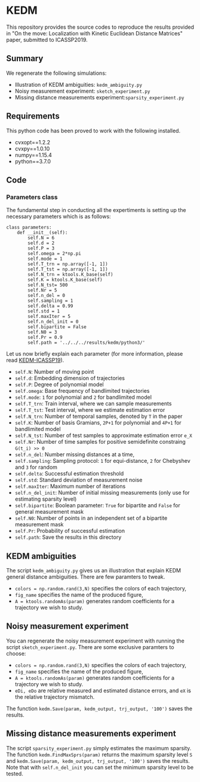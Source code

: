 # KEDM

This repository provides the source codes to reproduce the results provided in "On the move: Localization with Kinetic Euclidean Distance Matrices" paper, submitted to ICASSP2019.

## Summary
We regenerate the following simulations:
- Illustration of KEDM ambiguities: ```kedm_ambiguity.py```
- Noisy measurement experiment: ```sketch_experiment.py```
- Missing distance measurements experiment:```sparsity_experiment.py``` 

## Requirements
This python code has been proved to work with the following installed.
- cvxopt==1.2.2
- cvxpy==1.0.10
- numpy==1.15.4
- python==3.7.0

## Code

### Parameters class
The fundamental step in conducting all the expertiments is setting up the necessary parameters which is as follows:

```console
class parameters:
    def __init__(self):
        self.N = 6
        self.d = 2
        self.P = 3
        self.omega = 2*np.pi
        self.mode = 1
        self.T_trn = np.array([-1, 1])
        self.T_tst = np.array([-1, 1])
        self.N_trn = ktools.K_base(self)
        self.K = ktools.K_base(self)
        self.N_tst= 500
        self.Nr = 5
        self.n_del = 0
        self.sampling = 1
        self.delta = 0.99
        self.std = 1
        self.maxIter = 5
        self.n_del_init = 0
        self.bipartite = False
        self.N0 = 3
        self.Pr = 0.9
        self.path = '../../../results/kedm/python3/'
```
Let us now briefly explain each parameter (for more information, please read [KEDM-ICASSP19](https://github.com/swing-research/kedm-pubs/tree/master/icassp)).
- `self.N`: Number of moving point
- `self.d`: Embedding dimension of trajectories
- `self.P`: Degree of polynomial model
- `self.omega`: Base frequency of bandlimited trajectories
- `self.mode`: `1` for polynomial and `2` for bandlimited model
- `self.T_trn`: Train interval, where we can sample measurements
- `self.T_tst`: Test interval, where we estimate estimation error
- `self.N_trn`: Number of temporal samples, denoted by `T` in the paper
- `self.K`: Number of basis Gramians, `2P+1` for polynomial and `4P+1` for bandlimited model
- `self.N_tst`: Number of test samples to approximate estimation error `e_X`
- `self.Nr`: Number of time samples for positive semidefinite constraing `G(t_i) >> 0`
- `self.n_del`: Number missing distances at a time,
- `self.sampling`: Sampling protocol: `1` for equi-distance, `2` for Chebyshev and `3` for random
- `self.delta`: Successful estimation threshold
- `self.std`: Standard deviation of measurement noise
- `self.maxIter`: Maximum number of iterations
- `self.n_del_init`: Number of initial missing measurements (only use for estimating sparsity level)
- `self.bipartite`: Boolean parameter: `True` for bipartite and `False` for general measurement mask
- `self.N0`: Number of points in an independent set of a bipartite measurement mask
- `self.Pr`: Probability of successful estimation
- `self.path`: Save the results in this directory



## KEDM ambiguities

The script ```kedm_ambiguity.py``` gives us an illustration that explain KEDM general distance ambiguities. There are few paramters to tweak.
- `colors = np.random.rand(3,N)` specifies the colors of each trajectory,
- `fig_name` specifies the name of the produced figure,
- `A = ktools.randomAs(param)` generates random coefficients for a trajectory we wish to study.

## Noisy measurement experiment

You can regenerate the noisy measurement experiment with running the script `sketch_experiment.py`. There are some exclusive paramters to choose:
- `colors = np.random.rand(3,N)` specifies the colors of each trajectory,
- `fig_name` specifies the name of the produced figure,
- `A = ktools.randomAs(param)` generates random coefficients for a trajectory we wish to study.
- `eDi, eDo` are relative measured and estimated distance errors, and `eX` is the relative trajectory mismatch.

The function `kedm.Save(param, kedm_output, trj_output, '100')` saves the results.

## Missing distance measurements experiment

The script `sparsity_experiment.py` simply estimates the maximum sparsity. The function `kedm.FindMaxSprs(param)` returns the maximum sparsity level ```S``` and `kedm.Save(param, kedm_output, trj_output, '100')` saves the results. Note that with `self.n_del_init` you can set the minimum sparsity level to be tested.


